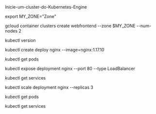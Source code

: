 Inicie-um-cluster-do-Kubernetes-Engine



export MY_ZONE="Zone"

gcloud container clusters create webfrontend --zone $MY_ZONE --num-nodes 2

kubectl version



kubectl create deploy nginx --image=nginx:1.17.10

kubectl get pods

kubectl expose deployment nginx --port 80 --type LoadBalancer

kubectl get services

kubectl scale deployment nginx --replicas 3

kubectl get pods

kubectl get services
